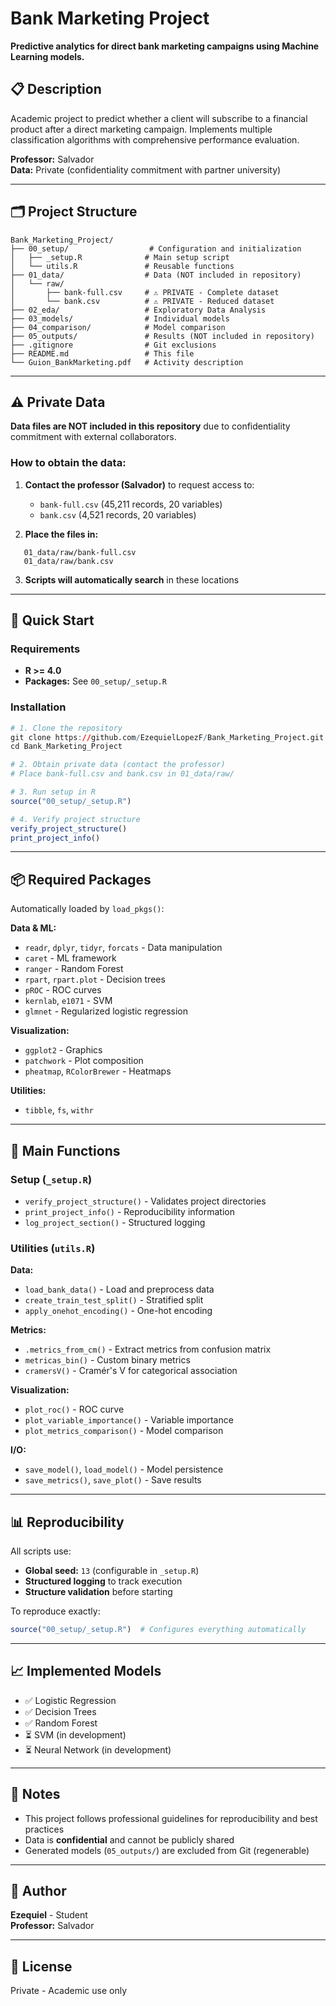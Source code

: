 # Bank Marketing Project

**Predictive analytics for direct bank marketing campaigns using Machine Learning models.**

## 📋 Description

Academic project to predict whether a client will subscribe to a financial product after a direct marketing campaign. Implements multiple classification algorithms with comprehensive performance evaluation.

**Professor:** Salvador  
**Data:** Private (confidentiality commitment with partner university)

---

## 🗂️ Project Structure
```
Bank_Marketing_Project/
├── 00_setup/                  # Configuration and initialization
│   ├── _setup.R              # Main setup script
│   └── utils.R               # Reusable functions
├── 01_data/                  # Data (NOT included in repository)
│   └── raw/
│       ├── bank-full.csv     # ⚠️ PRIVATE - Complete dataset
│       └── bank.csv          # ⚠️ PRIVATE - Reduced dataset
├── 02_eda/                   # Exploratory Data Analysis
├── 03_models/                # Individual models
├── 04_comparison/            # Model comparison
├── 05_outputs/               # Results (NOT included in repository)
├── .gitignore                # Git exclusions
├── README.md                 # This file
└── Guion_BankMarketing.pdf   # Activity description
```

---

## ⚠️ Private Data

**Data files are NOT included in this repository** due to confidentiality commitment with external collaborators.

### How to obtain the data:

1. **Contact the professor (Salvador)** to request access to:
   - `bank-full.csv` (45,211 records, 20 variables)
   - `bank.csv` (4,521 records, 20 variables)

2. **Place the files in:**
```
   01_data/raw/bank-full.csv
   01_data/raw/bank.csv
```

3. **Scripts will automatically search** in these locations

---

## 🚀 Quick Start

### Requirements

- **R >= 4.0**
- **Packages:** See `00_setup/_setup.R`

### Installation
```r
# 1. Clone the repository
git clone https://github.com/EzequielLopezF/Bank_Marketing_Project.git
cd Bank_Marketing_Project

# 2. Obtain private data (contact the professor)
# Place bank-full.csv and bank.csv in 01_data/raw/

# 3. Run setup in R
source("00_setup/_setup.R")

# 4. Verify project structure
verify_project_structure()
print_project_info()
```

---

## 📦 Required Packages

Automatically loaded by `load_pkgs()`:

**Data & ML:**
- `readr`, `dplyr`, `tidyr`, `forcats` - Data manipulation
- `caret` - ML framework
- `ranger` - Random Forest
- `rpart`, `rpart.plot` - Decision trees
- `pROC` - ROC curves
- `kernlab`, `e1071` - SVM
- `glmnet` - Regularized logistic regression

**Visualization:**
- `ggplot2` - Graphics
- `patchwork` - Plot composition
- `pheatmap`, `RColorBrewer` - Heatmaps

**Utilities:**
- `tibble`, `fs`, `withr`

---

## 🔧 Main Functions

### Setup (`_setup.R`)
- `verify_project_structure()` - Validates project directories
- `print_project_info()` - Reproducibility information
- `log_project_section()` - Structured logging

### Utilities (`utils.R`)

**Data:**
- `load_bank_data()` - Load and preprocess data
- `create_train_test_split()` - Stratified split
- `apply_onehot_encoding()` - One-hot encoding

**Metrics:**
- `.metrics_from_cm()` - Extract metrics from confusion matrix
- `metricas_bin()` - Custom binary metrics
- `cramersV()` - Cramér's V for categorical association

**Visualization:**
- `plot_roc()` - ROC curve
- `plot_variable_importance()` - Variable importance
- `plot_metrics_comparison()` - Model comparison

**I/O:**
- `save_model()`, `load_model()` - Model persistence
- `save_metrics()`, `save_plot()` - Save results

---

## 📊 Reproducibility

All scripts use:
- **Global seed:** `13` (configurable in `_setup.R`)
- **Structured logging** to track execution
- **Structure validation** before starting

To reproduce exactly:
```r
source("00_setup/_setup.R")  # Configures everything automatically
```

---

## 📈 Implemented Models

- ✅ Logistic Regression
- ✅ Decision Trees
- ✅ Random Forest
- ⏳ SVM (in development)
- ⏳ Neural Network (in development)

---

## 📝 Notes

- This project follows professional guidelines for reproducibility and best practices
- Data is **confidential** and cannot be publicly shared
- Generated models (`05_outputs/`) are excluded from Git (regenerable)

---

## 👤 Author

**Ezequiel** - Student  
**Professor:** Salvador

---

## 📄 License

Private - Academic use only

